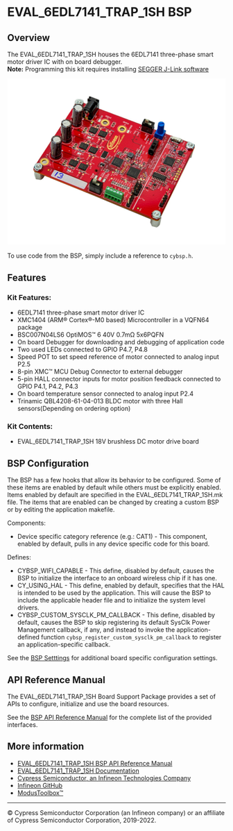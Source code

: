 # EVAL_6EDL7141_TRAP_1SH BSP

## Overview

The EVAL_6EDL7141_TRAP_1SH houses the 6EDL7141 three-phase smart motor driver IC with on board debugger.     
**Note:**
Programming this kit requires installing 
[SEGGER J-Link software](https://www.segger.com/downloads/jlink/#J-LinkSoftwareAndDocumentationPack)

![](docs/html/board.png)

To use code from the BSP, simply include a reference to `cybsp.h`.

## Features

### Kit Features:

* 6EDL7141 three-phase smart motor driver IC
* XMC1404 (ARM® Cortex®-M0 based) Microcontroller in a VQFN64 package
* BSC007N04LS6 OptiMOS™ 6 40V 0.7mΩ 5x6PQFN
* On board Debugger for downloading and debugging of application code
* Two used LEDs connected to GPIO P4.7, P4.8
* Speed POT to set speed reference of motor connected to analog input P2.5
* 8-pin XMC™ MCU Debug Connector to external debugger
* 5-pin HALL connector inputs for motor position feedback connected to GPIO P4.1, P4.2, P4.3
* On board temperature sensor connected to analog input P2.4
* Trinamic QBL4208-61-04-013 BLDC motor with three Hall sensors(Depending on ordering option)

### Kit Contents:

* EVAL_6EDL7141_TRAP_1SH 18V brushless DC motor drive board

## BSP Configuration

The BSP has a few hooks that allow its behavior to be configured. Some of these items are enabled by default while others must be explicitly enabled. Items enabled by default are specified in the EVAL_6EDL7141_TRAP_1SH.mk file. The items that are enabled can be changed by creating a custom BSP or by editing the application makefile.

Components:
* Device specific category reference (e.g.: CAT1) - This component, enabled by default, pulls in any device specific code for this board.

Defines:
* CYBSP_WIFI_CAPABLE - This define, disabled by default, causes the BSP to initialize the interface to an onboard wireless chip if it has one.
* CY_USING_HAL - This define, enabled by default, specifies that the HAL is intended to be used by the application. This will cause the BSP to include the applicable header file and to initialize the system level drivers.
* CYBSP_CUSTOM_SYSCLK_PM_CALLBACK - This define, disabled by default, causes the BSP to skip registering its default SysClk Power Management callback, if any, and instead to invoke the application-defined function `cybsp_register_custom_sysclk_pm_callback` to register an application-specific callback.



See the [BSP Setttings][settings] for additional board specific configuration settings.

## API Reference Manual

The EVAL_6EDL7141_TRAP_1SH Board Support Package provides a set of APIs to configure, initialize and use the board resources.

See the [BSP API Reference Manual][api] for the complete list of the provided interfaces.

## More information
* [EVAL_6EDL7141_TRAP_1SH BSP API Reference Manual][api]
* [EVAL_6EDL7141_TRAP_1SH Documentation](https://www.infineon.com/cms/en/product/evaluation-boards/eval_6edl7141_trap_1sh/)
* [Cypress Semiconductor, an Infineon Technologies Company](http://www.cypress.com)
* [Infineon GitHub](https://github.com/infineon)
* [ModusToolbox™](https://www.cypress.com/products/modustoolbox-software-environment)

[api]: https://infineon.github.io/TARGET_EVAL_6EDL7141_TRAP_1SH/html/modules.html
[settings]: https://infineon.github.io/TARGET_EVAL_6EDL7141_TRAP_1SH/html/md_bsp_settings.html

---
© Cypress Semiconductor Corporation (an Infineon company) or an affiliate of Cypress Semiconductor Corporation, 2019-2022.
